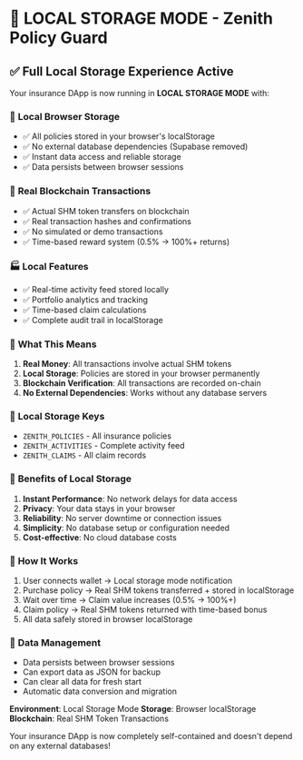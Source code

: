 # 🎉 LOCAL STORAGE MODE - Zenith Policy Guard

## ✅ Full Local Storage Experience Active

Your insurance DApp is now running in **LOCAL STORAGE MODE** with:

### 💾 **Local Browser Storage**
- ✅ All policies stored in your browser's localStorage
- ✅ No external database dependencies (Supabase removed)
- ✅ Instant data access and reliable storage
- ✅ Data persists between browser sessions

### 🔗 **Real Blockchain Transactions**
- ✅ Actual SHM token transfers on blockchain
- ✅ Real transaction hashes and confirmations
- ✅ No simulated or demo transactions
- ✅ Time-based reward system (0.5% → 100%+ returns)

### 🏭 **Local Features**
- ✅ Real-time activity feed stored locally
- ✅ Portfolio analytics and tracking
- ✅ Time-based claim calculations
- ✅ Complete audit trail in localStorage

### 🚀 **What This Means**
1. **Real Money**: All transactions involve actual SHM tokens
2. **Local Storage**: Policies are stored in your browser permanently
3. **Blockchain Verification**: All transactions are recorded on-chain
4. **No External Dependencies**: Works without any database servers

### 💎 **Local Storage Keys**
- `ZENITH_POLICIES` - All insurance policies
- `ZENITH_ACTIVITIES` - Complete activity feed
- `ZENITH_CLAIMS` - All claim records

### 🎯 **Benefits of Local Storage**
1. **Instant Performance**: No network delays for data access
2. **Privacy**: Your data stays in your browser
3. **Reliability**: No server downtime or connection issues
4. **Simplicity**: No database setup or configuration needed
5. **Cost-effective**: No cloud database costs

### 🔄 **How It Works**
1. User connects wallet → Local storage mode notification
2. Purchase policy → Real SHM tokens transferred + stored in localStorage
3. Wait over time → Claim value increases (0.5% → 100%+)
4. Claim policy → Real SHM tokens returned with time-based bonus
5. All data safely stored in browser localStorage

### 🔧 **Data Management**
- Data persists between browser sessions
- Can export data as JSON for backup
- Can clear all data for fresh start
- Automatic data conversion and migration

**Environment**: Local Storage Mode
**Storage**: Browser localStorage
**Blockchain**: Real SHM Token Transactions

Your insurance DApp is now completely self-contained and doesn't depend on any external databases!
